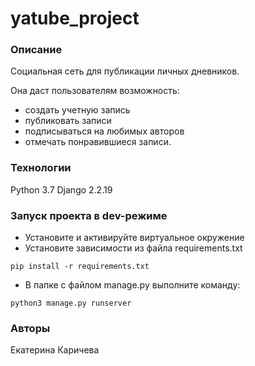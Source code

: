 # yatube_project
### Описание
Социальная сеть для публикации личных дневников.

Она даст пользователям возможность:
- создать учетную запись
- публиковать записи
- подписываться на любимых авторов 
- отмечать понравившиеся записи. 
### Технологии
Python 3.7
Django 2.2.19
### Запуск проекта в dev-режиме
- Установите и активируйте виртуальное окружение
- Установите зависимости из файла requirements.txt
```
pip install -r requirements.txt
``` 
- В папке с файлом manage.py выполните команду:
```
python3 manage.py runserver
```
### Авторы
Екатерина Каричева